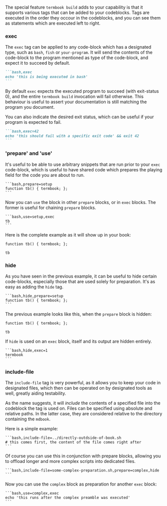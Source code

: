 The special feature `termbook build` adds to your capability is that it supports
various tags that can be added to your codeblocks.
Tags are executed in the order they occour in the codeblocks, and you can see
them as statements which are executed left to right.

### exec

The `exec` tag can be applied to any code-block which has a designated type, such
as `bash`, `fish` or `your-program`.
It will send the contents of the code-block to the program mentioned as type of the
code-block, and expect it to succeed by default.

````markdown
```bash,exec
echo 'this is being executed in bash'
```
````

By default `exec` expects the executed program to succeed (with exit-status 0), 
and the entire `termbook build` invocation will fail otherwise. This behaviour
is useful to assert your documentation is still matching the program you document.

You can also indicate the desired exit status, which can be useful if your program
is expected to fail.

````markdown
```bash,exec=42
echo 'this should fail with a specific exit code' && exit 42
```
````

### 'prepare' and 'use'

It's useful to be able to use arbitrary snippets that are run prior to your `exec`
code-block, which is useful to have shared code which prepares the playing field
for the code you are about to run.


````
```bash,prepare=setup
function tb() { termbook; };
```
````

Now you can `use` the block in other `prepare` blocks, or in `exec` blocks. The
former is useful for chaining `prepare` blocks.

````
```bash,use=setup,exec
tb
```
````

Here is the complete example as it will show up in your book:

```bash,prepare=alias
function tb() { termbook; };
```

```bash,use=alias,exec=1
tb
```

### hide

As you have seen in the previous example, it can be useful to hide certain code-blocks,
especially those that are used solely for preparation. It's as easy as adding the `hide`
tag.

````
```bash,hide,prepare=setup
function tb() { termbook; };
```
````

The previous example looks like this, when the `prepare` block is hidden:

```bash,hide,prepare=alias
function tb() { termbook; };
```

```bash,use=alias,exec=1
tb
```

If `hide` is used on an `exec` block, itself and its output are hidden entirely.

````
```bash,hide,exec=1
termbook
```
````

### include-file

The `include-file` tag is very powerful, as it allows you to keep your code in 
designated files, which then can be operated on by designated tools as well, greatly
aiding testability.

As the name suggests, it will *include* the contents of a specified
file into the codeblock the tag is used on. Files can be specified using absolute
and relative paths. In the latter case, they are considered relative to the directory
containing the `mdbook`.

Here is a simple example:
````
```bash,include-file=../directly-outdside-of-book.sh
# this comes first, the content of the file comes right after
```
````

Of course you can use this in conjunction with prepare blocks, allowing you to offload
longer and more complex scripts into dedicated files.

````
```bash,include-file=some-complex-preparation.sh,prepare=complex,hide
```
````

Now you can use the `complex` block as preparation for another `exec` block:

````
```bash,use=complex,exec
echo 'this runs after the complex preamble was executed'
```
````
